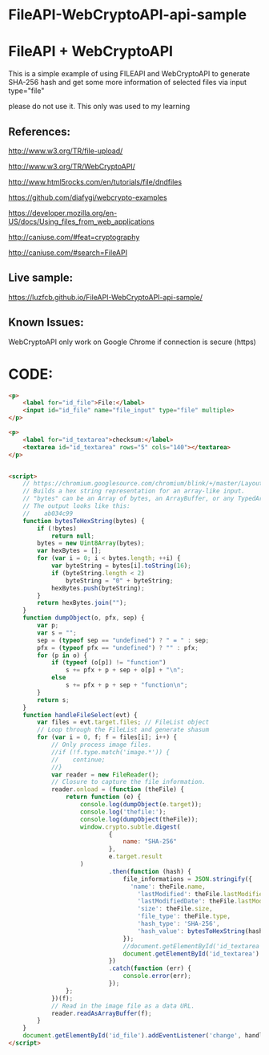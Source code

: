 # FileAPI-WebCryptoAPI-api-sample

# FileAPI + WebCryptoAPI

This is a simple example of using FILEAPI and WebCryptoAPI to generate SHA-256 hash and get some more information of selected files via input type="file"


please do not use it. This only was used to my learning


## References:


http://www.w3.org/TR/file-upload/

http://www.w3.org/TR/WebCryptoAPI/ 

http://www.html5rocks.com/en/tutorials/file/dndfiles 

https://github.com/diafygi/webcrypto-examples 

https://developer.mozilla.org/en-US/docs/Using_files_from_web_applications 

http://caniuse.com/#feat=cryptography 

http://caniuse.com/#search=FileAPI

## Live sample:

https://luzfcb.github.io/FileAPI-WebCryptoAPI-api-sample/

## Known Issues:
WebCryptoAPI only work on Google Chrome if connection is secure (https)


# CODE:
```html
<p>
    <label for="id_file">File:</label>
    <input id="id_file" name="file_input" type="file" multiple>
</p>

<p>
    <label for="id_textarea">checksum:</label>
    <textarea id="id_textarea" rows="5" cols="140"></textarea>
</p>


<script>
    // https://chromium.googlesource.com/chromium/blink/+/master/LayoutTests/crypto/subtle/resources/common.js#20
    // Builds a hex string representation for an array-like input.
    // "bytes" can be an Array of bytes, an ArrayBuffer, or any TypedArray.
    // The output looks like this:
    //    ab034c99
    function bytesToHexString(bytes) {
        if (!bytes)
            return null;
        bytes = new Uint8Array(bytes);
        var hexBytes = [];
        for (var i = 0; i < bytes.length; ++i) {
            var byteString = bytes[i].toString(16);
            if (byteString.length < 2)
                byteString = "0" + byteString;
            hexBytes.push(byteString);
        }
        return hexBytes.join("");
    }
    function dumpObject(o, pfx, sep) {
        var p;
        var s = "";
        sep = (typeof sep == "undefined") ? " = " : sep;
        pfx = (typeof pfx == "undefined") ? "" : pfx;
        for (p in o) {
            if (typeof (o[p]) != "function")
                s += pfx + p + sep + o[p] + "\n";
            else
                s += pfx + p + sep + "function\n";
        }
        return s;
    }
    function handleFileSelect(evt) {
        var files = evt.target.files; // FileList object
        // Loop through the FileList and generate shasum
        for (var i = 0, f; f = files[i]; i++) {
            // Only process image files.
            //if (!f.type.match('image.*')) {
            //    continue;
            //}
            var reader = new FileReader();
            // Closure to capture the file information.
            reader.onload = (function (theFile) {
                return function (e) {
                    console.log(dumpObject(e.target));
                    console.log('thefile:');
                    console.log(dumpObject(theFile));
                    window.crypto.subtle.digest(
                            {
                                name: "SHA-256"
                            },
                            e.target.result
                    )
                            .then(function (hash) {
                                file_informations = JSON.stringify({
                                  'name': theFile.name,
                                    'lastModified': theFile.lastModified,
                                    'lastModifiedDate': theFile.lastModifiedDate,
                                    'size': theFile.size,
                                    'file_type': theFile.type,
                                    'hash_type': 'SHA-256',
                                    'hash_value': bytesToHexString(hash)
                                });
                                //document.getElementById('id_textarea').value += theFile.name + ':SHA-256:' + bytesToHexString(hash) + '\n';
                                document.getElementById('id_textarea').value += file_informations + ',\n';
                            })
                            .catch(function (err) {
                                console.error(err);
                            });
                };
            })(f);
            // Read in the image file as a data URL.
            reader.readAsArrayBuffer(f);
        }
    }
    document.getElementById('id_file').addEventListener('change', handleFileSelect, false);
</script>

```
